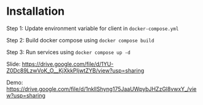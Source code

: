 # Installation

Step 1: Update environment variable for client in `docker-compose.yml`

Step 2: Build docker compose using `docker compose build`

Step 3: Run services using `docker compose up -d`

Slide: https://drive.google.com/file/d/1YU-Z0Dc89LzwVoK_O__KjXkkPIjwtZYB/view?usp=sharing

Demo: https://drive.google.com/file/d/1nkllShyng175JaaUWpybJHZzGl8vwxY_/view?usp=sharing
